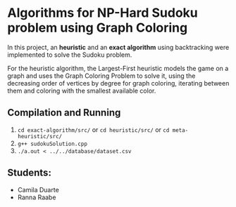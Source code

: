 # Algorithms for NP-Hard Sudoku problem using Graph Coloring

In this project, an **heuristic** and an **exact algorithm** using backtracking were implemented to solve the Sudoku problem.

For the heuristic algorithm, the Largest-First heuristic models the game on a graph and uses the Graph Coloring Problem to solve it, using the decreasing order of vertices by degree for graph coloring, iterating between them and coloring with the smallest available color.
## Compilation and Running
1. `cd exact-algorithm/src/` or `cd heuristic/src/` or `cd meta-heuristic/src/`
2. `g++ sudokuSolution.cpp`
3. `./a.out < ../../database/dataset.csv`

## Students:
- Camila Duarte
- Ranna Raabe
